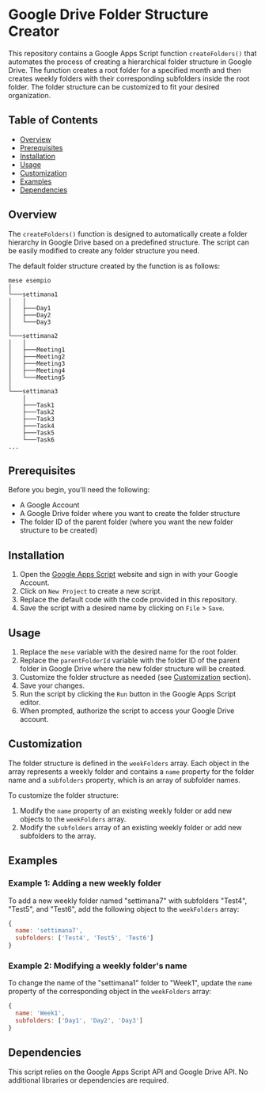 # Google Drive Folder Structure Creator

This repository contains a Google Apps Script function `createFolders()` that automates the process of creating a hierarchical folder structure in Google Drive. The function creates a root folder for a specified month and then creates weekly folders with their corresponding subfolders inside the root folder. The folder structure can be customized to fit your desired organization.

## Table of Contents

- [Overview](#overview)
- [Prerequisites](#prerequisites)
- [Installation](#installation)
- [Usage](#usage)
- [Customization](#customization)
- [Examples](#examples)
- [Dependencies](#dependencies)

## Overview

The `createFolders()` function is designed to automatically create a folder hierarchy in Google Drive based on a predefined structure. The script can be easily modified to create any folder structure you need. 

The default folder structure created by the function is as follows:

```
mese esempio
│
└───settimana1
│   │
│   ├───Day1
│   ├───Day2
│   └───Day3
│
└───settimana2
│   │
│   ├───Meeting1
│   ├───Meeting2
│   ├───Meeting3
│   ├───Meeting4
│   └───Meeting5
│
└───settimana3
    │
    ├───Task1
    ├───Task2
    ├───Task3
    ├───Task4
    ├───Task5
    └───Task6
...
```

## Prerequisites

Before you begin, you'll need the following:

- A Google Account
- A Google Drive folder where you want to create the folder structure
- The folder ID of the parent folder (where you want the new folder structure to be created)

## Installation

1. Open the [Google Apps Script](https://script.google.com/) website and sign in with your Google Account.
2. Click on `New Project` to create a new script.
3. Replace the default code with the code provided in this repository.
4. Save the script with a desired name by clicking on `File` > `Save`.

## Usage

1. Replace the `mese` variable with the desired name for the root folder.
2. Replace the `parentFolderId` variable with the folder ID of the parent folder in Google Drive where the new folder structure will be created.
3. Customize the folder structure as needed (see [Customization](#customization) section).
4. Save your changes.
5. Run the script by clicking the `Run` button in the Google Apps Script editor.
6. When prompted, authorize the script to access your Google Drive account.

## Customization

The folder structure is defined in the `weekFolders` array. Each object in the array represents a weekly folder and contains a `name` property for the folder name and a `subfolders` property, which is an array of subfolder names.

To customize the folder structure:

1. Modify the `name` property of an existing weekly folder or add new objects to the `weekFolders` array.
2. Modify the `subfolders` array of an existing weekly folder or add new subfolders to the array.

## Examples

### Example 1: Adding a new weekly folder

To add a new weekly folder named "settimana7" with subfolders "Test4", "Test5", and "Test6", add the following object to the `weekFolders` array:

```javascript
{
  name: 'settimana7',
  subfolders: ['Test4', 'Test5', 'Test6']
}
```

### Example 2: Modifying a weekly folder's name

To change the name of the "settimana1" folder to "Week1", update the `name` property of the corresponding object in the `weekFolders` array:

```javascript
{
  name: 'Week1',
  subfolders: ['Day1', 'Day2', 'Day3']
}
```

## Dependencies

This script relies on the Google Apps Script API and Google Drive API. No additional libraries or dependencies are required.
